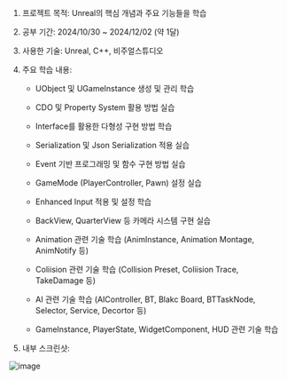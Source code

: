1. 프로젝트 목적: Unreal의 핵심 개념과 주요 기능들을 학습


2. 공부 기간: 2024/10/30 ~ 2024/12/02 (약 1달)


3. 사용한 기술: Unreal, C++, 비주얼스튜디오


4. 주요 학습 내용:


    - UObject 및 UGameInstance 생성 및 관리 학습


    - CDO 및 Property System 활용 방법 실습
   

    - Interface를 활용한 다형성 구현 방법 학습


    - Serialization 및 Json Serialization 적용 실습
  

    - Event 기반 프로그래밍 및 함수 구현 방법 실습
   

    - GameMode (PlayerController, Pawn) 설정 실습


    - Enhanced Input 적용 및 설정 학습
  

    - BackView, QuarterView 등 카메라 시스템 구현 실습

   
    - Animation 관련 기술 학습 (AnimInstance, Animation Montage, AnimNotify 등)


    - Coliision 관련 기술 학습 (Collision Preset, Coliision Trace, TakeDamage 등)


    - AI 관련 기술 학습 (AIController, BT, Blakc Board, BTTaskNode, Selector, Service, Decortor 등)


    - GameInstance, PlayerState, WidgetComponent, HUD 관련 기술 학습 


4. 내부 스크린샷:


![image](https://github.com/subtle852/Unreal_Study/assets/125884023/c64b141b-f8b4-4271-8019-b059bd631545)
